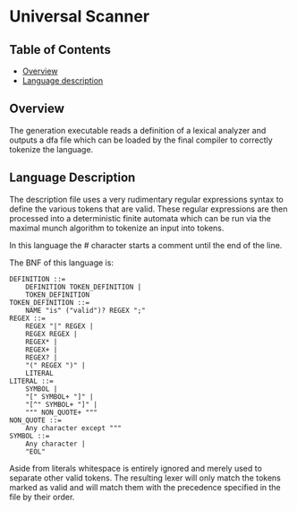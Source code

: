 # Universal Scanner

## Table of Contents

 - [Overview](#overview)
 - [Language description](#language-description)

## Overview

The generation executable reads a definition of a lexical analyzer and outputs a
dfa file which can be loaded by the final compiler to correctly tokenize the
language.

## Language Description

The description file uses a very rudimentary regular expressions syntax to
define the various tokens that are valid. These regular expressions are then
processed into a deterministic finite automata which can be run via the maximal
munch algorithm to tokenize an input into tokens.

In this language the # character starts a comment until the end of the line.

The BNF of this language is:

```
DEFINITION ::=
    DEFINITION TOKEN_DEFINITION |
    TOKEN_DEFINITION
TOKEN_DEFINITION ::=
    NAME "is" ("valid")? REGEX ";"
REGEX ::=
    REGEX "|" REGEX |
    REGEX REGEX |
    REGEX* |
    REGEX+ |
    REGEX? |
    "(" REGEX ")" |
    LITERAL
LITERAL ::=
    SYMBOL |
    "[" SYMBOL+ "]" |
    "[^" SYMBOL+ "]" |
    """ NON_QUOTE+ """
NON_QUOTE ::=
    Any character except """
SYMBOL ::=
    Any character |
    "EOL"
```

Aside from literals whitespace is entirely ignored and merely used to separate
other valid tokens. The resulting lexer will only match the tokens marked as
valid and will match them with the precedence specified in the file by their
order.
